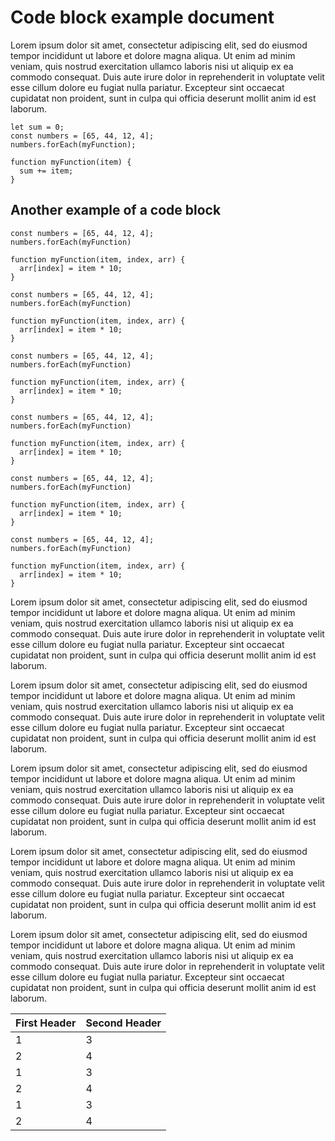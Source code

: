 # Code block example document
Lorem ipsum dolor sit amet, consectetur adipiscing elit, sed do eiusmod tempor incididunt ut labore et dolore magna aliqua. Ut enim ad minim veniam, quis nostrud exercitation ullamco laboris nisi ut aliquip ex ea commodo consequat. Duis aute irure dolor in reprehenderit in voluptate velit esse cillum dolore eu fugiat nulla pariatur. Excepteur sint occaecat cupidatat non proident, sunt in culpa qui officia deserunt mollit anim id est laborum.
```
let sum = 0;
const numbers = [65, 44, 12, 4];
numbers.forEach(myFunction);

function myFunction(item) {
  sum += item;
}
```
## Another example of a code block
```
const numbers = [65, 44, 12, 4];
numbers.forEach(myFunction)

function myFunction(item, index, arr) {
  arr[index] = item * 10;
}

const numbers = [65, 44, 12, 4];
numbers.forEach(myFunction)

function myFunction(item, index, arr) {
  arr[index] = item * 10;
}

const numbers = [65, 44, 12, 4];
numbers.forEach(myFunction)

function myFunction(item, index, arr) {
  arr[index] = item * 10;
}

const numbers = [65, 44, 12, 4];
numbers.forEach(myFunction)

function myFunction(item, index, arr) {
  arr[index] = item * 10;
}

const numbers = [65, 44, 12, 4];
numbers.forEach(myFunction)

function myFunction(item, index, arr) {
  arr[index] = item * 10;
}

const numbers = [65, 44, 12, 4];
numbers.forEach(myFunction)

function myFunction(item, index, arr) {
  arr[index] = item * 10;
}
```
Lorem ipsum dolor sit amet, consectetur adipiscing elit, sed do eiusmod tempor incididunt ut labore et dolore magna aliqua. Ut enim ad minim veniam, quis nostrud exercitation ullamco laboris nisi ut aliquip ex ea commodo consequat. Duis aute irure dolor in reprehenderit in voluptate velit esse cillum dolore eu fugiat nulla pariatur. Excepteur sint occaecat cupidatat non proident, sunt in culpa qui officia deserunt mollit anim id est laborum.

Lorem ipsum dolor sit amet, consectetur adipiscing elit, sed do eiusmod tempor incididunt ut labore et dolore magna aliqua. Ut enim ad minim veniam, quis nostrud exercitation ullamco laboris nisi ut aliquip ex ea commodo consequat. Duis aute irure dolor in reprehenderit in voluptate velit esse cillum dolore eu fugiat nulla pariatur. Excepteur sint occaecat cupidatat non proident, sunt in culpa qui officia deserunt mollit anim id est laborum.

Lorem ipsum dolor sit amet, consectetur adipiscing elit, sed do eiusmod tempor incididunt ut labore et dolore magna aliqua. Ut enim ad minim veniam, quis nostrud exercitation ullamco laboris nisi ut aliquip ex ea commodo consequat. Duis aute irure dolor in reprehenderit in voluptate velit esse cillum dolore eu fugiat nulla pariatur. Excepteur sint occaecat cupidatat non proident, sunt in culpa qui officia deserunt mollit anim id est laborum.

Lorem ipsum dolor sit amet, consectetur adipiscing elit, sed do eiusmod tempor incididunt ut labore et dolore magna aliqua. Ut enim ad minim veniam, quis nostrud exercitation ullamco laboris nisi ut aliquip ex ea commodo consequat. Duis aute irure dolor in reprehenderit in voluptate velit esse cillum dolore eu fugiat nulla pariatur. Excepteur sint occaecat cupidatat non proident, sunt in culpa qui officia deserunt mollit anim id est laborum.

Lorem ipsum dolor sit amet, consectetur adipiscing elit, sed do eiusmod tempor incididunt ut labore et dolore magna aliqua. Ut enim ad minim veniam, quis nostrud exercitation ullamco laboris nisi ut aliquip ex ea commodo consequat. Duis aute irure dolor in reprehenderit in voluptate velit esse cillum dolore eu fugiat nulla pariatur. Excepteur sint occaecat cupidatat non proident, sunt in culpa qui officia deserunt mollit anim id est laborum.

| First Header  | Second Header |
| ------------- | ------------- |
| 1             | 3             |
| 2             | 4             |
| 1             | 3             |
| 2             | 4             |
| 1             | 3             |
| 2             | 4             |

